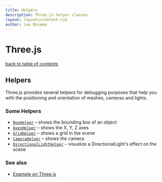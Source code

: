 ```yaml
---
title: Helpers
description: Three.js helper classes
layout: layouts/content.njk
author: Lea Rosema
---
```


# Three.js

[back to table of contents](../)

## Helpers

Three.js provides several helpers for debugging purposes that help you with the positioning and
orientation of meshes, cameras and lights.

### Some Helpers

- [`BoxHelper`](https://threejs.org/docs/index.html#api/en/helpers/BoxHelper) – shows the bounding box of an object
- [`AxesHelper`](https://threejs.org/docs/index.html#api/en/helpers/AxesHelper) – shows the X, Y, Z axes
- [`GridHelper`](https://threejs.org/docs/index.html#api/en/helpers/GridHelper) – shows a grid in the scene
- [`CameraHelper`](https://threejs.org/docs/index.html#api/en/helpers/CameraHelper) – shows the camera
- [`DirectionalLightHelper`](https://threejs.org/docs/index.html#api/en/helpers/DirectionalLightHelper) – visualize a DirectionalLight's effect on the scene

### See also

- [Example on Three.js](https://threejs.org/examples/#webgl_helpers)
